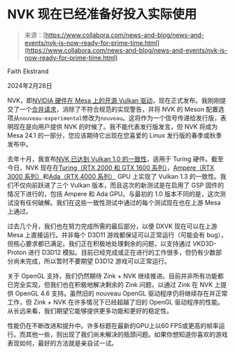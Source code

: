 <!--yml

分类：未分类

日期：2024-05-27 14:30:13

-->

# NVK 现在已经准备好投入实际使用

> 来源：[https://www.collabora.com/news-and-blog/news-and-events/nvk-is-now-ready-for-prime-time.html](https://www.collabora.com/news-and-blog/news-and-events/nvk-is-now-ready-for-prime-time.html)

Faith Ekstrand

2024年2月28日

NVK，即[NVIDIA 硬件在 Mesa 上的开源 Vulkan 驱动](https://www.collabora.com/news-and-blog/news-and-events/introducing-nvk.html)，现在正式发布。我刚刚提交了一个[合并请求](https://gitlab.freedesktop.org/mesa/mesa/-/merge_requests/27832)，消除了不符合规范的实现警告，并将 NVK 的 Meson 配置选项从`nouveau-experimental`修改为`nouveau`。这将作为一个信号传递给发行版，表明现在是向用户提供 NVK 的时候了。我不能代表发行版发言，但 NVK 将成为 Mesa 24.1 的一部分，您应该期待它出现在您喜爱的 Linux 发行版的春季或秋季发布中。

去年十月，我宣布[NVK 已达到 Vulkan 1.0 的一致性](https://www.collabora.com/news-and-blog/news-and-events/nvk-reaches-vulkan-conformance.html)，适用于 Turing 硬件。截至今日，NVK 现在在[Turing（RTX 2000 和 GTX 1600 系列）](https://www.khronos.org/conformance/adopters/conformant-products/vulkan#submission_768)，[Ampere（RTX 3000 系列）](https://www.khronos.org/conformance/adopters/conformant-products/vulkan#submission_769)和[Ada（RTX 4000 系列）](https://www.khronos.org/conformance/adopters/conformant-products/vulkan#submission_770) GPU 上实现了 Vulkan 1.3 的一致性。我们不仅向前跃进了三个 Vulkan 版本，而且这次的新测试是在启用了 GSP 固件的情况下进行的，包括 Ampere 和 Ada GPU。与最初的 1.0 版本不同的是，这次测试没有任何破解。我们在这些一致性测试中通过的每个测试现在也在上游 Mesa 上通过。

过去几个月，我们也在努力完成所需的最后部分，以便 DXVK 现在可以在上游 Mesa 上直接运行。并非每个 D3D11 游戏都保证可以正常运行（可能会有 bug），但核心要求都已满足。我们正在积极地处理剩余的问题，以支持通过 VKD3D-Proton 进行 D3D12 模拟。目前已经完成或正在进行的工作很多，但仍有少数部分尚未完成，所以暂时不要期望 D3D12 游戏可以正常运行。

关于 OpenGL 支持，我们仍然期待 Zink + NVK 继续推进。目前并非所有功能都已完全实现，但我们也在积极地解决剩余的 Zink 问题，以通过 Zink 在 NVK 上提供 OpenGL 4.6 支持。虽然旧的 nouveau OpenGL 驱动程序仍将继续存在并正常工作，但 Zink + NVK 在许多情况下已经超越了旧的 OpenGL 驱动程序的性能。从长远来看，我们期望它能够提供更多功能和更好的稳定性。

性能仍在不断改进和提升中。许多标题在最新的GPU上以60 FPS或更高的帧率运行。而其他一些，则出现了我们尚未解决的瓶颈问题。如果你想知道你喜欢的游戏表现如何，最好的方法就是亲自试一试。
